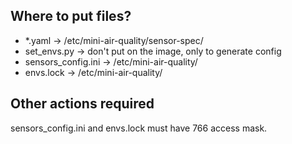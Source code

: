 ## Where to put files?
- *.yaml -> /etc/mini-air-quality/sensor-spec/
- set_envs.py -> don't put on the image, only to generate config
- sensors_config.ini -> /etc/mini-air-quality/
- envs.lock -> /etc/mini-air-quality/

## Other actions required
sensors_config.ini and envs.lock must have 766 access mask.
